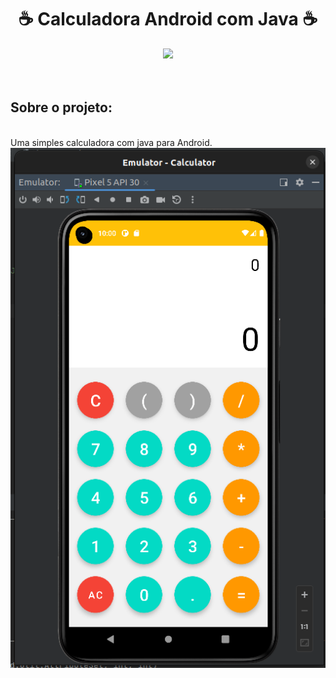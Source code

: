 <div align="center">
    <h1>☕ Calculadora Android com Java ☕</h1>
</div>

<div align="center">
    <a href="https://github.com/romulodeoliveira/Calculator-Android-Application-Java/blob/main/LICENSE.md"><img src="https://img.shields.io/github/license/romulodeoliveira/Calculator-Android-Application-Java.svg"></a>
</div>

<br>
<br>
<h2>Sobre o projeto:</h2>

<br>
Uma simples calculadora com java para Android.

<div align="center">
    <img src="https://github.com/romulodeoliveira/Calculator-Android-Application-Java/blob/main/readmeimg/img1.png">
</div>
